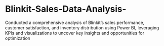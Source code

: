 # Blinkit-Sales-Data-Analysis-
Conducted a comprehensive analysis of Blinkit’s sales performance, customer satisfaction, and inventory distribution using Power BI, leveraging KPIs and visualizations to uncover key insights and opportunities for optimization
